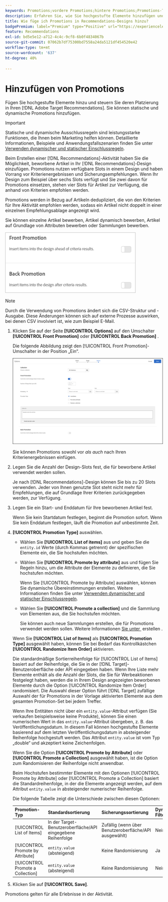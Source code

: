 ```yaml
---
keywords: Promotions;vordere Promotions;hintere Promotions;Promotions-Typ;Liste der Elemente;Nach Attribut bewerben;Sammlung bewerben
description: Erfahren Sie, wie Sie hochgestufte Elemente hinzufügen und deren Platzierung in Ihren Adobe/Recommendations [!DNL Target] Designs steuern. Sie können statische und dynamische Promotions hinzufügen.
title: Wie füge ich Promotions in Recommendations-Designs hinzu?
badgePremium: label="Premium" type="Positive" url="https://experienceleague.adobe.com/docs/target/using/introduction/intro.html?lang=de#premium newtab=true" tooltip="Hier finden Sie Informationen zum Lieferumfang von Target Premium."
feature: Recommendations
exl-id: bd5e5e12-a712-4c4c-9cf8-6b0f4834067b
source-git-commit: 07062b7df75300bd7558a24da5121df454520e42
workflow-type: tm+mt
source-wordcount: '637'
ht-degree: 40%

---
```


# Hinzufügen von Promotions

Fügen Sie hochgestufte Elemente hinzu und steuern Sie deren Platzierung in Ihren [!DNL Adobe Target Recommendations]. Sie können statische und dynamische Promotions hinzufügen.

>[!IMPORTANT]
>
>Statische und dynamische Ausschlussregeln sind leistungsstarke Funktionen, die Ihnen beim Marketing helfen können. Detaillierte Informationen, Beispiele und Anwendungsfallszenarien finden Sie unter [Verwenden dynamischer und statischer Einschlussregeln](/help/main/c-recommendations/c-algorithms/use-dynamic-and-static-inclusion-rules.md#concept_4CB5C0FA705D4E449BD0B37B3D987F9F).

Beim Erstellen einer [!DNL Recommendations]-Aktivität haben Sie die Möglichkeit, beworbene Artikel in Ihr [!DNL Recommendations]-Design einzufügen. Promotions nutzen verfügbare Slots in einem Design und haben Vorrang vor Kriterienergebnissen und Sicherungsempfehlungen. Wenn Ihr Design zum Beispiel über sechs Slots verfügt und Sie zwei davon für Promotions einsetzen, stehen vier Slots für Artikel zur Verfügung, die anhand von Kriterien empfohlen werden.

Promotions werden in Bezug auf Artikeln dedupliziert, die von den Kriterien für Ihre Aktivität empfohlen werden, sodass ein Artikel nicht doppelt in einer einzelnen Empfehlungsablage angezeigt wird.

Sie können einzelne Artikel bewerben, Artikel dynamisch bewerben, Artikel auf Grundlage von Attributen bewerben oder Sammlungen bewerben.

![[!UICONTROL Front Promotion]- und [!UICONTROL Back Promotion] in [!DNL Target] Benutzeroberfläche](assets/add_promotion_toggles.png)

>[!NOTE]
>
>Durch die Verwendung von Promotions ändert sich die CSV-Struktur und -Ausgabe. Diese Änderungen können sich auf externe Prozesse auswirken, bei denen CSV involviert ist, wie zum Beispiel E-Mail.

1. Klicken Sie auf der Seite **[!UICONTROL Options]** auf den Umschalter **[!UICONTROL Front Promotion]** oder **[!UICONTROL Back Promotion]** .

   Die folgende Abbildung zeigt den [!UICONTROL Front Promotion]-Umschalter in der Position „Ein“.

   ![Hinzufügen von Optionen für die Vorwärts-Promotion &#x200B;](/help/main/c-recommendations/t-create-recs-activity/assets/add_promotion_front.png)

   Sie können Promotions sowohl vor *als auch* nach Ihren Kriterienergebnissen einfügen.

1. Legen Sie die Anzahl der Design-Slots fest, die für beworbene Artikel verwendet werden sollen.

   Je nach [!DNL Recommendations]-Design können Sie bis zu 20 Slots verwenden. Jeder von Ihnen genutzte Slot steht nicht mehr für Empfehlungen, die auf Grundlage Ihrer Kriterien zurückgegeben werden, zur Verfügung.

1. Legen Sie ein Start- und Enddatum für Ihre beworbenen Artikel fest.

   Wenn Sie kein Startdatum festlegen, beginnt die Promotion sofort. Wenn Sie kein Enddatum festlegen, läuft die Promotion auf unbestimmte Zeit.

1. **[!UICONTROL Promotion Type]** auswählen.

   * Wählen Sie **[!UICONTROL List of items]** aus und geben Sie die `entity.id` Werte (durch Kommas getrennt) der spezifischen Elemente ein, die Sie hochstufen möchten.

   * Wählen Sie **[!UICONTROL Promote by attribute]** aus und fügen Sie Regeln hinzu, um die Attribute der Elemente zu definieren, die Sie hochstufen möchten.

     Wenn Sie [!UICONTROL Promote by Attribute] auswählen, können Sie dynamische Übereinstimmungen erstellen. Weitere Informationen finden Sie unter [Verwenden dynamischer und statischer Einschlussregeln](/help/main/c-recommendations/c-algorithms/use-dynamic-and-static-inclusion-rules.md#concept_4CB5C0FA705D4E449BD0B37B3D987F9F).

   * Wählen Sie **[!UICONTROL Promote a collection]** und die Sammlung von Elementen aus, die Sie hochstufen möchten.

     Sie können auch neue Sammlungen erstellen, die für Promotions verwendet werden sollen. Weitere Informationen [&#x200B; Sie unter &#x200B;](/help/main/c-recommendations/c-products/collections.md#task_1256DFF6842141FCAADD9E1428EF7F08) erstellen .

   Wenn Sie **[!UICONTROL List of Items]** als **[!UICONTROL Promotion Type]** ausgewählt haben, können Sie bei Bedarf das Kontrollkästchen **[!UICONTROL Randomize Item Order]** aktivieren.

   Die standardmäßige Sortierreihenfolge für [!UICONTROL List of Items] basiert auf der Reihenfolge, die Sie in der [!DNL Target]-Benutzeroberfläche oder API eingegeben haben. Wenn Ihre Liste mehr Elemente enthält als die Anzahl der Slots, die Sie für Werbeaktionen festgelegt haben, werden die in Ihrem Design angezeigten beworbenen Elemente durch die Option [!UICONTROL Randomize Item Order] randomisiert. Die Auswahl dieser Option führt [!DNL Target] zufällige Auswahl der für Promotions in der Vorlage aktivierten Elemente aus dem gesamten Promotion-Set bei jedem Treffer.

   Wenn Ihre Entitäten nicht über ein `entity.value`-Attribut verfügen (Sie verkaufen beispielsweise keine Produkte), können Sie einen numerischen Wert in das `entity.value`-Attribut übergeben, z. B. das Veröffentlichungsdatum. In diesem Fall können hochgestufte Elemente basierend auf dem letzten Veröffentlichungsdatum in absteigender Reihenfolge hochgestuft werden. Das Attribut `entity.value` ist vom Typ „double“ und akzeptiert keine Zeichenfolgen.

   Wenn Sie die Option **[!UICONTROL Promote by Attribute]** oder **[!UICONTROL Promote a Collection]** ausgewählt haben, ist die Option zum Randomisieren der Reihenfolge nicht anwendbar.

   Beim Hochstufen bestimmter Elemente mit den Optionen [!UICONTROL Promote by Attribute] oder [!UICONTROL Promote a Collection] basiert die Standardreihenfolge, in der die Elemente angezeigt werden, auf dem Attribut `entity.value` in absteigender numerischer Reihenfolge.

   Die folgende Tabelle zeigt die Unterschiede zwischen diesen Optionen:

   | Promotion-Typ | Standardsortierung | Sicherungssortierung | Dynamische Filteroption |
   | --- | --- | --- | --- |
   | [!UICONTROL List of Items] | In der Target-Benutzeroberfläche/API eingegebene Reihenfolge | Zufällig (wenn über Benutzeroberfläche/API ausgewählt) | Nein |
   | [!UICONTROL Promote by Attribute] | `entity.value` (absteigend) | Keine Randomisierung | Ja |
   | [!UICONTROL Promote a Collection] | `entity.value` (absteigend) | Keine Randomisierung | Nein |

1. Klicken Sie auf **[!UICONTROL Save]**.

Promotions gelten für alle Erlebnisse in der Aktivität.
